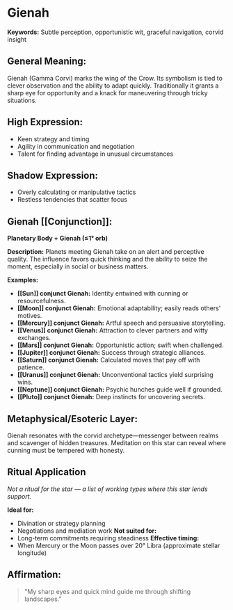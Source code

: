 # Gienah



**Keywords:** Subtle perception, opportunistic wit, graceful navigation, corvid insight

## General Meaning:
Gienah (Gamma Corvi) marks the wing of the Crow. Its symbolism is tied to clever observation and the ability to adapt quickly. Traditionally it grants a sharp eye for opportunity and a knack for maneuvering through tricky situations.

## High Expression:
- Keen strategy and timing
- Agility in communication and negotiation
- Talent for finding advantage in unusual circumstances

## Shadow Expression:
- Overly calculating or manipulative tactics
- Restless tendencies that scatter focus

## Gienah [[Conjunction]]:

**Planetary Body + Gienah (≤1° orb)**

**Description:**
Planets meeting Gienah take on an alert and perceptive quality. The influence favors quick thinking and the ability to seize the moment, especially in social or business matters.

**Examples:**
- **[[Sun]] conjunct Gienah:** Identity entwined with cunning or resourcefulness.
- **[[Moon]] conjunct Gienah:** Emotional adaptability; easily reads others' motives.
- **[[Mercury]] conjunct Gienah:** Artful speech and persuasive storytelling.
- **[[Venus]] conjunct Gienah:** Attraction to clever partners and witty exchanges.
- **[[Mars]] conjunct Gienah:** Opportunistic action; swift when challenged.
- **[[Jupiter]] conjunct Gienah:** Success through strategic alliances.
- **[[Saturn]] conjunct Gienah:** Calculated moves that pay off with patience.
- **[[Uranus]] conjunct Gienah:** Unconventional tactics yield surprising wins.
- **[[Neptune]] conjunct Gienah:** Psychic hunches guide well if grounded.
- **[[Pluto]] conjunct Gienah:** Deep instincts for uncovering secrets.

## Metaphysical/Esoteric Layer:
Gienah resonates with the corvid archetype—messenger between realms and scavenger of hidden treasures. Meditation on this star can reveal where cunning must be tempered with honesty.

## Ritual Application
*Not a ritual for the star — a list of working types where this star lends support.*

**Ideal for:**
- Divination or strategy planning
- Negotiations and mediation work
**Not suited for:**
- Long-term commitments requiring steadiness
**Effective timing:**
- When Mercury or the Moon passes over 20° Libra (approximate stellar longitude)

## Affirmation:

> "My sharp eyes and quick mind guide me through shifting landscapes."


